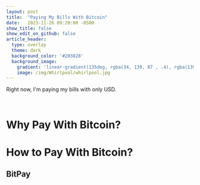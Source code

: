 ```yaml
---
layout: post
title:  "Paying My Bills With Bitcoin"
date:   2023-11-26 09:20:00 -0500
show_title: false
show_edit_on_github: false
article_header:
  type: overlay
  theme: dark
  background_color: '#203028'
  background_image:
    gradient: 'linear-gradient(135deg, rgba(34, 139, 87 , .4), rgba(139, 34, 139, .4))'
    image: /img/Whirlpool/whirlpool.jpg
---
```


Right now, I'm paying my bills with only USD.

<br/>

# Why Pay With Bitcoin?


# How to Pay With Bitcoin?
## BitPay


